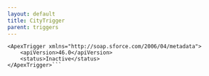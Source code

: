 ```yaml
---
layout: default
title: CityTrigger
parent: triggers
---
```


```<?xml version="1.0" encoding="UTF-8"?>
<ApexTrigger xmlns="http://soap.sforce.com/2006/04/metadata">
    <apiVersion>46.0</apiVersion>
    <status>Inactive</status>
</ApexTrigger>```
